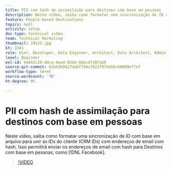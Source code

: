 ```yaml
---
title: PII com hash de assimilação para destinos com base em pessoas
description: Neste vídeo, saiba como formatar uma sincronização de ID com base em arquivo para unir as IDs do cliente (CRM IDs) com endereços de email com hash.
feature: People-based Destinations
topics: null
activity: setup
doc-type: technical video
team: Technical Marketing
thumbnail: 29122.jpg
kt: 3341
role: User, Developer, Data Engineer, Architect, Data Architect, Admin, Leader
level: Beginner
exl-id: 9e042c20-ddca-4ead-824d-8bbcd718fab9
source-git-commit: 62b43b5627dabf754cf821f974a56c60989ef7ef
workflow-type: tm+mt
source-wordcount: '76'
ht-degree: 0%

---
```


# PII com hash de assimilação para destinos com base em pessoas

Neste vídeo, saiba como formatar uma sincronização de ID com base em arquivo para unir as IDs do cliente (CRM IDs) com endereços de email com hash. Isso permitirá enviar os endereços de email com hash para Destinos com base em pessoas, como [!DNL Facebook].

>[!VIDEO](https://video.tv.adobe.com/v/31681/?quality=12&captions=por_br)
